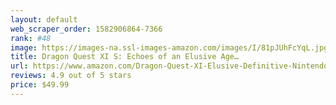 ```yaml
---
layout: default 
﻿web_scraper_order: 1582906864-7366
rank: #48
image: https://images-na.ssl-images-amazon.com/images/I/81pJUhFcYqL.jpg
title: Dragon Quest XI S: Echoes of an Elusive Age…
url: https://www.amazon.com/Dragon-Quest-XI-Elusive-Definitive-Nintendo/dp/B07NQGDXRY/ref=zg_mw_videogames_48?_encoding=UTF8&psc=1&refRID=7CPRMDBM19Z4C6MKHK80
reviews: 4.9 out of 5 stars
price: $49.99 
---
```

